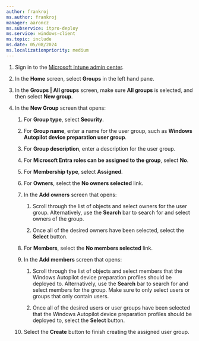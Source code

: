```yaml
---
author: frankroj
ms.author: frankroj
manager: aaroncz
ms.subservice: itpro-deploy
ms.service: windows-client
ms.topic: include
ms.date: 05/08/2024
ms.localizationpriority: medium
---
```


<!-- This file is shared by the following articles:

device-preparation/tutorial/user-driven/entra-join-user-group.md

Headings are driven by article context. -->

1. Sign in to the [Microsoft Intune admin center](https://go.microsoft.com/fwlink/?linkid=2109431).

1. In the **Home** screen, select **Groups** in the left hand pane.

1. In the **Groups | All groups** screen, make sure **All groups** is selected, and then select **New group**.

1. In the **New Group** screen that opens:

    1. For **Group type**, select **Security**.

    1. For **Group name**, enter a name for the user group, such as **Windows Autopilot device preparation user group**.

    1. For **Group description**, enter a description for the user group.

    1. For **Microsoft Entra roles can be assigned to the group**, select **No**.

    1. For **Membership type**, select **Assigned**.

    1. For **Owners**, select the **No owners selected** link.

    1. In the **Add owners** screen that opens:

       1. Scroll through the list of objects and select owners for the user group. Alternatively, use the **Search** bar to search for and select owners of the group.

       1. Once all of the desired owners have been selected, select the **Select** button.

    1. For **Members**, select the **No members selected** link.

    1. In the **Add members** screen that opens:

       1. Scroll through the list of objects and select members that the Windows Autopilot device preparation profiles should be deployed to. Alternatively, use the **Search** bar to search for and select members for the group. Make sure to only select users or groups that only contain users.

       1. Once all of the desired users or user groups have been selected that the Windows Autopilot device preparation profiles should be deployed to, select the **Select** button.

    1. Select the **Create** button to finish creating the assigned user group.
